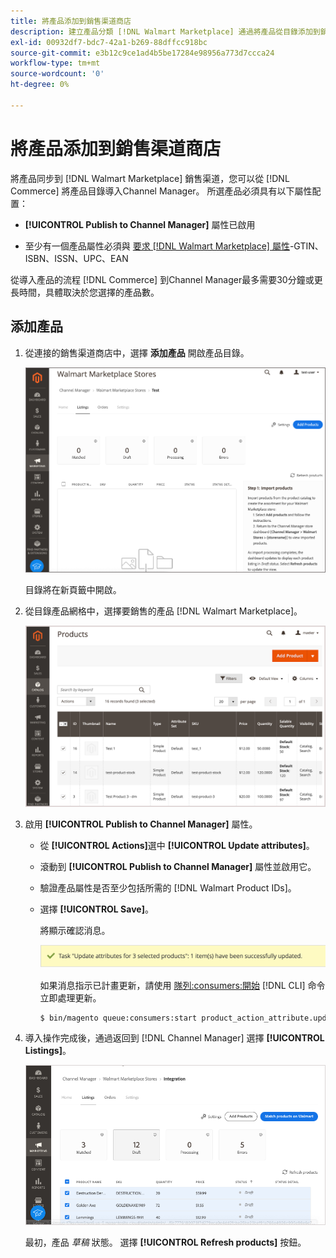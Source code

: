 ```yaml
---
title: 將產品添加到銷售渠道商店
description: 建立產品分類 [!DNL Walmart Marketplace] 通過將產品從目錄添加到銷售渠道進行銷售
exl-id: 00932df7-bdc7-42a1-b269-88dffcc918bc
source-git-commit: e3b12c9ce1ad4b5be17284e98956a773d7ccca24
workflow-type: tm+mt
source-wordcount: '0'
ht-degree: 0%

---
```



# 將產品添加到銷售渠道商店

將產品同步到 [!DNL Walmart Marketplace] 銷售渠道，您可以從 [!DNL Commerce] 將產品目錄導入Channel Manager。 所選產品必須具有以下屬性配置：

- **[!UICONTROL Publish to Channel Manager]** 屬性已啟用

- 至少有一個產品屬性必須與 [要求 [!DNL Walmart Marketplace] 屬性](map-catalog-attributes.md)-GTIN、ISBN、ISSN、UPC、EAN

從導入產品的流程 [!DNL Commerce] 到Channel Manager最多需要30分鐘或更長時間，具體取決於您選擇的產品數。

## 添加產品

1. 從連接的銷售渠道商店中，選擇 **添加產品** 開啟產品目錄。

   ![將產品添加到銷售渠道商店](assets/add-initial-products-to-connected-channel.png)

   目錄將在新頁籤中開啟。

1. 從目錄產品網格中，選擇要銷售的產品 [!DNL Walmart Marketplace]。

   ![將產品發送到銷售渠道商店](assets/select-products-from-catalog.png)

1. 啟用 **[!UICONTROL Publish to Channel Manager]** 屬性。

   - 從 **[!UICONTROL Actions]**&#x200B;選中 **[!UICONTROL Update attributes]**。

   - 滾動到 **[!UICONTROL Publish to Channel Manager]** 屬性並啟用它。

   - 驗證產品屬性是否至少包括所需的 [!DNL Walmart Product IDs]。

   - 選擇 **[!UICONTROL Save]**。

      將顯示確認消息。

      ![產品從目錄導入到銷售渠道確認消息](assets/product-import-from-catalog-confirmation.png)

      如果消息指示已計畫更新，請使用 [隊列:consumers:開始](https://devdocs.magento.com/guides/v2.4/config-guide/cli/config-cli-subcommands-queue.html) [!DNL CLI] 命令立即處理更新。

      ```bash
      $ bin/magento queue:consumers:start product_action_attribute.update
      ```

1. 導入操作完成後，通過返回到 [!DNL Channel Manager] 選擇 **[!UICONTROL Listings]**。

   ![導入到連接銷售渠道的產品](assets/products-in-marketplace-sales-channel.png)

   最初，產品 *草稿* 狀態。 選擇 **[!UICONTROL Refresh products]** 按鈕。

